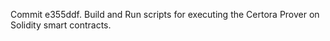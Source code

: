 Commit e355ddf.                    Build and Run scripts for executing the Certora Prover on Solidity smart contracts.